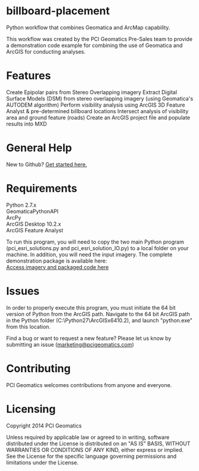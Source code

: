 billboard-placement
===================

Python workflow that combines Geomatica and ArcMap capability.

This workflow was created by the PCI Geomatics Pre-Sales team to provide a demonstration code example for combining the use of Geomatica and ArcGIS for conducting analyses.


<h1>Features</h1>
Create Epipolar pairs from Stereo Overlapping imagery
Extract Digital Surface Models (DSM) from stereo overlapping imagery (using Geomatica's AUTODEM algorithm)
Perform visibility analysis using ArcGIS 3D Feature Analyst & pre-determined billboard locations
Intersect analysis of visibility area and ground feature (roads)
Create an ArcGIS project file and populate results into MXD

<h1>General Help</h1>

New to Github? <a href="http://htmlpreview.github.com/?https://github.com/Esri/esri.github.com/blob/master/help/esri-getting-to-know-github.html" target="_blank">Get started here.</a>

<h1>Requirements</h1>

Python 2.7.x<br>
GeomaticaPythonAPI<br>
ArcPy<br>
ArcGIS Desktop 10.2.x<br>
ArcGIS Feature Analyst<br>

To run this program, you will need to copy the two main Python program (pci_esri_solutions.py and pci_esri_solution_IO.py) to a local folder on your machine. In addition, you will need the input imagery. The complete demonstration package is available here: <br><a href="http://dl.pcigeomatics.com/Marketing/geomatica_demonstrations/Python_esri-pci.zip" target="_blank">Access imagery and packaged code here</a>


<h1>Issues</h1>

In order to properly execute this program, you must initiate the 64 bit version of Python from the ArcGIS path. Navigate to the 64 bit ArcGIS path in the Python folder (C:\Python27\ArcGISx6410.2), and launch "python.exe" from this location.

Find a bug or want to request a new feature? Please let us know by submitting an issue (marketing@pcigeomatics.com)

<h1>Contributing</h1>

PCI Geomatics welcomes contributions from anyone and everyone.

<h1>Licensing</h1>

Copyright 2014 PCI Geomatics

Unless required by applicable law or agreed to in writing, software distributed under the License is distributed on an "AS IS" BASIS, WITHOUT WARRANTIES OR CONDITIONS OF ANY KIND, either express or implied. See the License for the specific language governing permissions and limitations under the License.


